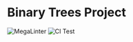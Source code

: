 # Binary Trees Project

![MegaLinter](https://github.com/spbu-coding-2023/trees-8/workflows/MegaLinter.yml/badge.svg)
![CI Test](https://github.com/spbu-coding-2023/trees-8/actions/workflows/CI_Test.yml/badge.svg)